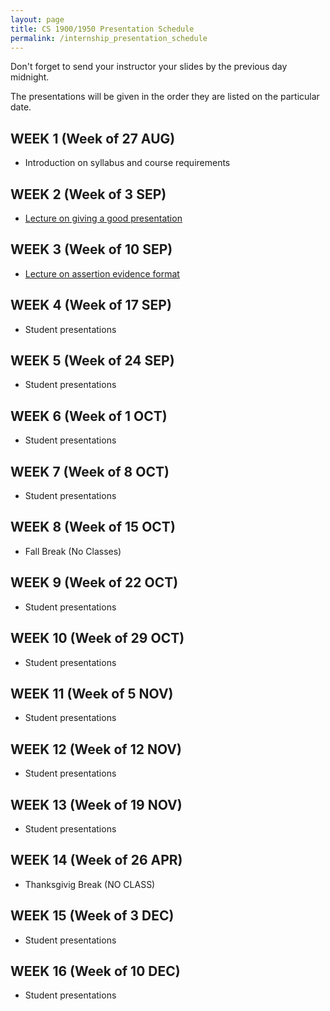 ```yaml
---
layout: page
title: CS 1900/1950 Presentation Schedule
permalink: /internship_presentation_schedule
---
```


Don't forget to send your instructor your slides by the previous day midnight.

The presentations will be given in the order they are listed on the particular date.

## WEEK 1 (Week of 27 AUG)

* Introduction on syllabus and course requirements
  
## WEEK 2 (Week of 3 SEP)

* [Lecture on giving a good presentation]()

## WEEK 3 (Week of 10 SEP)
  
* [Lecture on assertion evidence format]()

## WEEK 4 (Week of 17 SEP)

* Student presentations

## WEEK 5 (Week of 24 SEP)

* Student presentations

## WEEK 6 (Week of 1 OCT)

* Student presentations

## WEEK 7 (Week of 8 OCT)

* Student presentations

## WEEK 8 (Week of 15 OCT)

* Fall Break (No Classes)

## WEEK 9 (Week of 22 OCT)

* Student presentations

## WEEK 10 (Week of 29 OCT)

* Student presentations

## WEEK 11 (Week of 5 NOV)

* Student presentations

## WEEK 12 (Week of 12 NOV)

* Student presentations

## WEEK 13 (Week of 19 NOV)

* Student presentations

## WEEK 14 (Week of 26 APR)

* Thanksgivig Break (NO CLASS)

## WEEK 15 (Week of 3 DEC)

* Student presentations

## WEEK 16 (Week of 10 DEC)

* Student presentations
